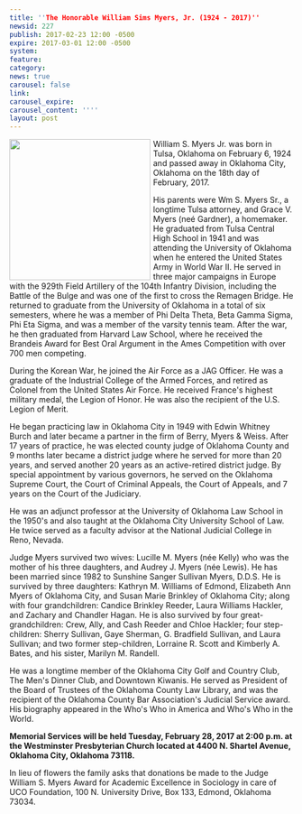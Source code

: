 ```yaml
---
title: ''The Honorable William Sims Myers, Jr. (1924 - 2017)''
newsid: 227
publish: 2017-02-23 12:00 -0500
expire: 2017-03-01 12:00 -0500
system: 
feature: 
category: 
news: true
carousel: false
link: 
carousel_expire: 
carousel_content: ''''
layout: post
---
```

<img style="float: left; height: 250px; margin-right: 5px; margin-bottom: 0px;" src="http://www.oscn.net/images/news/judge-myers.jpg" />
<p>William S. Myers Jr. was born in Tulsa, Oklahoma on February 6, 1924 and passed away in Oklahoma City, Oklahoma on the 18th day of February, 2017.</p>
<p>His parents were Wm S. Myers Sr., a longtime Tulsa attorney, and Grace V. Myers (neé Gardner), a homemaker. He graduated from Tulsa Central High School in 1941 and was attending the University of Oklahoma when he entered the United States Army in World War II. He served in three major campaigns in Europe with the 929th Field Artillery of the 104th Infantry Division, including the Battle of the Bulge and was one of the first to cross the Remagen Bridge. He returned to graduate from the University of Oklahoma in a total of six semesters, where he was a member of Phi Delta Theta, Beta Gamma Sigma, Phi Eta Sigma, and was a member of the varsity tennis team. After the war, he then graduated from Harvard Law School, where he received the Brandeis Award for Best Oral Argument in the Ames Competition with over 700 men competing.</p>
<p>During the Korean War, he joined the Air Force as a JAG Officer. He was a graduate of the Industrial College of the Armed Forces, and retired as Colonel from the United States Air Force. He received France's highest military medal, the Legion of Honor. He was also the recipient of the U.S. Legion of Merit.</p>
<p>He began practicing law in Oklahoma City in 1949 with Edwin Whitney Burch and later became a partner in the firm of Berry, Myers &amp; Weiss. After 17 years of practice, he was elected county judge of Oklahoma County and 9 months later became a district judge where he served for more than 20 years, and served another 20 years as an active-retired district judge. By special appointment by various governors, he served on the Oklahoma Supreme Court, the Court of Criminal Appeals, the Court of Appeals, and 7 years on the Court of the Judiciary.</p>
<p>He was an adjunct professor at the University of Oklahoma Law School in the 1950's and also taught at the Oklahoma City University School of Law. He twice served as a faculty advisor at the National Judicial College in Reno, Nevada.</p>
<p>Judge Myers survived two wives: Lucille M. Myers (née Kelly) who was the mother of his three daughters, and Audrey J. Myers (née Lewis). He has been married since 1982 to Sunshine Sanger Sullivan Myers, D.D.S. He is survived by three daughters: Kathryn M. Williams of Edmond, Elizabeth Ann Myers of Oklahoma City, and Susan Marie Brinkley of Oklahoma City; along with four grandchildren: Candice Brinkley Reeder, Laura Williams Hackler, and Zachary and Chandler Hagan. He is also survived by four great-grandchildren: Crew, Ally, and Cash Reeder and Chloe Hackler; four step-children: Sherry Sullivan, Gaye Sherman, G. Bradfield Sullivan, and Laura Sullivan; and two former step-children, Lorraine R. Scott and Kimberly A. Bates, and his sister, Marilyn M. Randell.</p>
<p>He was a longtime member of the Oklahoma City Golf and Country Club, The Men's Dinner Club, and Downtown Kiwanis. He served as President of the Board of Trustees of the Oklahoma County Law Library, and was the recipient of the Oklahoma County Bar Association's Judicial Service award. His biography appeared in the Who's Who in America and Who's Who in the World.</p>
<p><strong>Memorial Services will be held Tuesday, February 28, 2017 at 2:00 p.m. at the Westminster Presbyterian Church located at 4400 N. Shartel Avenue, Oklahoma City, Oklahoma 73118.</strong></p>
<p>In lieu of flowers the family asks that donations be made to the Judge William S. Myers Award for Academic Excellence in Sociology in care of UCO Foundation, 100 N. University Drive, Box 133, Edmond, Oklahoma 73034.</p>